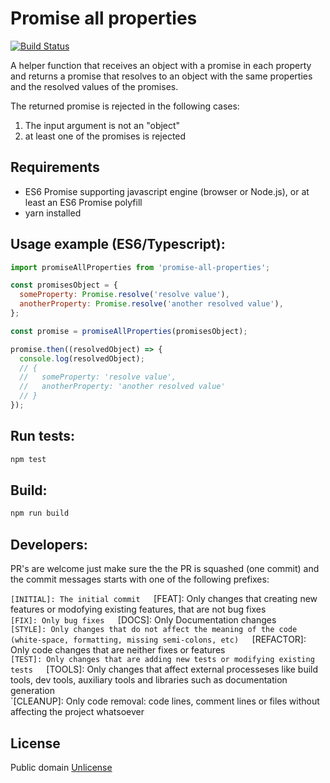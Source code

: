 # Promise all properties
[![Build Status](https://travis-ci.org/marcelowa/promise-all-properties.svg?branch=master)](https://travis-ci.org/marcelowa/promise-all-properties)

A helper function that receives an object with a promise in each property and returns a promise that resolves to an object with the same properties and the resolved values of the promises.  

The returned promise is rejected in the following cases:  
1. The input argument is not an "object"  
2. at least one of the promises is rejected  

## Requirements
* ES6 Promise supporting javascript engine (browser or Node.js), or at least an ES6 Promise polyfill
* yarn installed

## Usage example (ES6/Typescript):
```javascript
import promiseAllProperties from 'promise-all-properties';

const promisesObject = {
  someProperty: Promise.resolve('resolve value'),
  anotherProperty: Promise.resolve('another resolved value'),
};

const promise = promiseAllProperties(promisesObject);

promise.then((resolvedObject) => {
  console.log(resolvedObject);
  // {
  //   someProperty: 'resolve value',
  //   anotherProperty: 'another resolved value'
  // }
});

```

## Run tests:
```bash
npm test
```

## Build:
```bash
npm run build
```

## Developers:
PR's are welcome just make sure the the PR is squashed (one commit) and the commit messages starts with one of the following prefixes:  

`[INITIAL]: The initial commit  
`[FEAT]: Only changes that creating new features or modofying existing features, that are not bug fixes  
`[FIX]: Only bug fixes  
`[DOCS]: Only Documentation changes  
`[STYLE]: Only changes that do not affect the meaning of the code (white-space, formatting, missing semi-colons, etc)  
`[REFACTOR]: Only code changes that are neither fixes or features  
`[TEST]: Only changes that are adding new tests or modifying existing tests  
`[TOOLS]: Only changes that affect external processeses like build tools, dev tools, auxiliary tools and libraries such as documentation generation  
`[CLEANUP]: Only code removal: code lines, comment lines or files without affecting the project whatsoever  

## License
Public domain [Unlicense][unlicense]


[unlicense]: http://unlicense.org/
